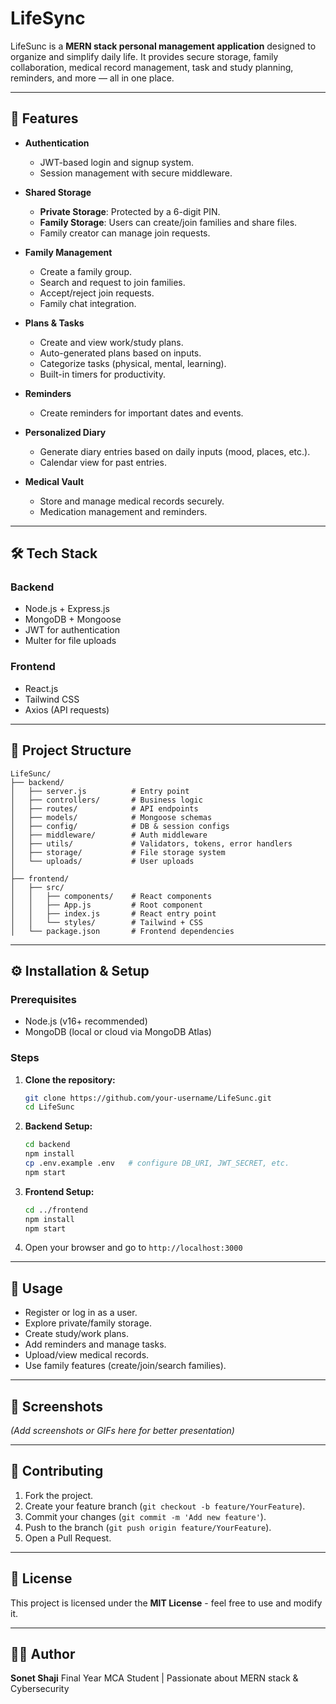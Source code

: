 # LifeSync

LifeSunc is a **MERN stack personal management application** designed to organize and simplify daily life. It provides secure storage, family collaboration, medical record management, task and study planning, reminders, and more — all in one place.

---

## 🚀 Features

* **Authentication**

  * JWT-based login and signup system.
  * Session management with secure middleware.

* **Shared Storage**

  * **Private Storage**: Protected by a 6-digit PIN.
  * **Family Storage**: Users can create/join families and share files.
  * Family creator can manage join requests.

* **Family Management**

  * Create a family group.
  * Search and request to join families.
  * Accept/reject join requests.
  * Family chat integration.

* **Plans & Tasks**

  * Create and view work/study plans.
  * Auto-generated plans based on inputs.
  * Categorize tasks (physical, mental, learning).
  * Built-in timers for productivity.

* **Reminders**

  * Create reminders for important dates and events.

* **Personalized Diary**

  * Generate diary entries based on daily inputs (mood, places, etc.).
  * Calendar view for past entries.

* **Medical Vault**

  * Store and manage medical records securely.
  * Medication management and reminders.

---

## 🛠️ Tech Stack

### Backend

* Node.js + Express.js
* MongoDB + Mongoose
* JWT for authentication
* Multer for file uploads

### Frontend

* React.js
* Tailwind CSS
* Axios (API requests)

---

## 📂 Project Structure

```
LifeSunc/
├── backend/
│   ├── server.js          # Entry point
│   ├── controllers/       # Business logic
│   ├── routes/            # API endpoints
│   ├── models/            # Mongoose schemas
│   ├── config/            # DB & session configs
│   ├── middleware/        # Auth middleware
│   ├── utils/             # Validators, tokens, error handlers
│   ├── storage/           # File storage system
│   └── uploads/           # User uploads
│
├── frontend/
│   ├── src/
│   │   ├── components/    # React components
│   │   ├── App.js         # Root component
│   │   ├── index.js       # React entry point
│   │   └── styles/        # Tailwind + CSS
│   └── package.json       # Frontend dependencies
```

---

## ⚙️ Installation & Setup

### Prerequisites

* Node.js (v16+ recommended)
* MongoDB (local or cloud via MongoDB Atlas)

### Steps

1. **Clone the repository:**

   ```bash
   git clone https://github.com/your-username/LifeSunc.git
   cd LifeSunc
   ```

2. **Backend Setup:**

   ```bash
   cd backend
   npm install
   cp .env.example .env   # configure DB_URI, JWT_SECRET, etc.
   npm start
   ```

3. **Frontend Setup:**

   ```bash
   cd ../frontend
   npm install
   npm start
   ```

4. Open your browser and go to `http://localhost:3000`

---

## 📌 Usage

* Register or log in as a user.
* Explore private/family storage.
* Create study/work plans.
* Add reminders and manage tasks.
* Upload/view medical records.
* Use family features (create/join/search families).

---

## 📸 Screenshots

*(Add screenshots or GIFs here for better presentation)*

---

## 🤝 Contributing

1. Fork the project.
2. Create your feature branch (`git checkout -b feature/YourFeature`).
3. Commit your changes (`git commit -m 'Add new feature'`).
4. Push to the branch (`git push origin feature/YourFeature`).
5. Open a Pull Request.

---

## 📜 License

This project is licensed under the **MIT License** - feel free to use and modify it.

---

## 👩‍💻 Author

**Sonet Shaji**
Final Year MCA Student | Passionate about MERN stack & Cybersecurity
